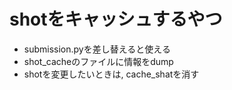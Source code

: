 # shotをキャッシュするやつ 
- submission.pyを差し替えると使える
- shot_cacheのファイルに情報をdump
- shotを変更したいときは, cache_shatを消す
